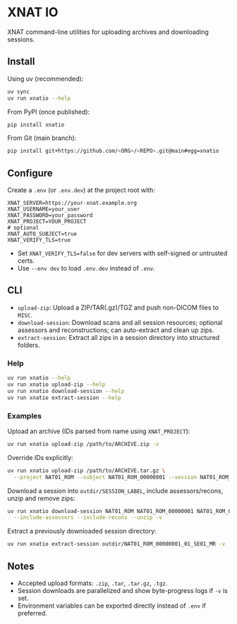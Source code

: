# XNAT IO

XNAT command-line utilities for uploading archives and downloading sessions.

## Install

Using uv (recommended):

```bash
uv sync
uv run xnatio --help
```

From PyPI (once published):

```bash
pip install xnatio
```

From Git (main branch):

```bash
pip install git+https://github.com/<ORG>/<REPO>.git@main#egg=xnatio
```

## Configure

Create a `.env` (or `.env.dev`) at the project root with:

```
XNAT_SERVER=https://your-xnat.example.org
XNAT_USERNAME=your_user
XNAT_PASSWORD=your_password
XNAT_PROJECT=YOUR_PROJECT
# optional
XNAT_AUTO_SUBJECT=true
XNAT_VERIFY_TLS=true
```

- Set `XNAT_VERIFY_TLS=false` for dev servers with self-signed or untrusted certs.
- Use `--env dev` to load `.env.dev` instead of `.env`.

## CLI

- `upload-zip`: Upload a ZIP/TAR(.gz)/TGZ and push non-DICOM files to `MISC`.
- `download-session`: Download scans and all session resources; optional assessors and reconstructions; can auto-extract and clean up zips.
- `extract-session`: Extract all zips in a session directory into structured folders.

### Help

```bash
uv run xnatio --help
uv run xnatio upload-zip --help
uv run xnatio download-session --help
uv run xnatio extract-session --help
```

### Examples

Upload an archive (IDs parsed from name using `XNAT_PROJECT`):

```bash
uv run xnatio upload-zip /path/to/ARCHIVE.zip -v
```

Override IDs explicitly:

```bash
uv run xnatio upload-zip /path/to/ARCHIVE.tar.gz \
  --project NAT01_ROM --subject NAT01_ROM_00000001 --session NAT01_ROM_00000001_01_SE01_MR -v
```

Download a session into `outdir/SESSION_LABEL`, include assessors/recons, unzip and remove zips:

```bash
uv run xnatio download-session NAT01_ROM NAT01_ROM_00000001 NAT01_ROM_00000001_01_SE01_MR outdir \
  --include-assessors --include-recons --unzip -v
```

Extract a previously downloaded session directory:

```bash
uv run xnatio extract-session outdir/NAT01_ROM_00000001_01_SE01_MR -v
```

## Notes

- Accepted upload formats: `.zip`, `.tar`, `.tar.gz`, `.tgz`.
- Session downloads are parallelized and show byte-progress logs if `-v` is set.
- Environment variables can be exported directly instead of `.env` if preferred.
